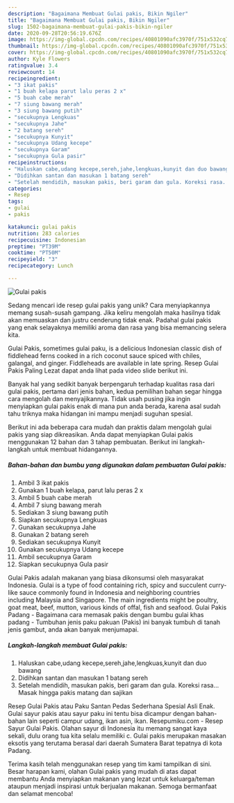```yaml
---
description: "Bagaimana Membuat Gulai pakis, Bikin Ngiler"
title: "Bagaimana Membuat Gulai pakis, Bikin Ngiler"
slug: 1502-bagaimana-membuat-gulai-pakis-bikin-ngiler
date: 2020-09-28T20:56:19.676Z
image: https://img-global.cpcdn.com/recipes/40801090afc3970f/751x532cq70/gulai-pakis-foto-resep-utama.jpg
thumbnail: https://img-global.cpcdn.com/recipes/40801090afc3970f/751x532cq70/gulai-pakis-foto-resep-utama.jpg
cover: https://img-global.cpcdn.com/recipes/40801090afc3970f/751x532cq70/gulai-pakis-foto-resep-utama.jpg
author: Kyle Flowers
ratingvalue: 3.4
reviewcount: 14
recipeingredient:
- "3 ikat pakis"
- "1 buah kelapa parut lalu peras 2 x"
- "5 buah cabe merah"
- "7 siung bawang merah"
- "3 siung bawang putih"
- "secukupnya Lengkuas"
- "secukupnya Jahe"
- "2 batang sereh"
- "secukupnya Kunyit"
- "secukupnya Udang kecepe"
- "secukupnya Garam"
- "secukupnya Gula pasir"
recipeinstructions:
- "Haluskan cabe,udang kecepe,sereh,jahe,lengkuas,kunyit dan duo bawang"
- "Didihkan santan dan masukan 1 batang sereh"
- "Setelah mendidih, masukan pakis, beri garam dan gula. Koreksi rasa... Masak hingga pakis matang dan sajikan"
categories:
- Resep
tags:
- gulai
- pakis

katakunci: gulai pakis 
nutrition: 283 calories
recipecuisine: Indonesian
preptime: "PT39M"
cooktime: "PT50M"
recipeyield: "3"
recipecategory: Lunch

---
```



![Gulai pakis](https://img-global.cpcdn.com/recipes/40801090afc3970f/751x532cq70/gulai-pakis-foto-resep-utama.jpg)

Sedang mencari ide resep gulai pakis yang unik? Cara menyiapkannya memang susah-susah gampang. Jika keliru mengolah maka hasilnya tidak akan memuaskan dan justru cenderung tidak enak. Padahal gulai pakis yang enak selayaknya memiliki aroma dan rasa yang bisa memancing selera kita.

Gulai Pakis, sometimes gulai paku, is a delicious Indonesian classic dish of fiddlehead ferns cooked in a rich coconut sauce spiced with chiles, galangal, and ginger. Fiddleheads are available in late spring. Resep Gulai Pakis Paling Lezat dapat anda lihat pada video slide berikut ini.

Banyak hal yang sedikit banyak berpengaruh terhadap kualitas rasa dari gulai pakis, pertama dari jenis bahan, kedua pemilihan bahan segar hingga cara mengolah dan menyajikannya. Tidak usah pusing jika ingin menyiapkan gulai pakis enak di mana pun anda berada, karena asal sudah tahu triknya maka hidangan ini mampu menjadi suguhan spesial.


Berikut ini ada beberapa cara mudah dan praktis dalam mengolah gulai pakis yang siap dikreasikan. Anda dapat menyiapkan Gulai pakis menggunakan 12 bahan dan 3 tahap pembuatan. Berikut ini langkah-langkah untuk membuat hidangannya.

<!--inarticleads1-->

##### Bahan-bahan dan bumbu yang digunakan dalam pembuatan Gulai pakis:

1. Ambil 3 ikat pakis
1. Gunakan 1 buah kelapa, parut lalu peras 2 x
1. Ambil 5 buah cabe merah
1. Ambil 7 siung bawang merah
1. Sediakan 3 siung bawang putih
1. Siapkan secukupnya Lengkuas
1. Gunakan secukupnya Jahe
1. Gunakan 2 batang sereh
1. Sediakan secukupnya Kunyit
1. Gunakan secukupnya Udang kecepe
1. Ambil secukupnya Garam
1. Siapkan secukupnya Gula pasir


Gulai Pakis adalah makanan yang biasa dikonsumsi oleh masyarakat Indonesia. Gulai is a type of food containing rich, spicy and succulent curry-like sauce commonly found in Indonesia and neighboring countries including Malaysia and Singapore. The main ingredients might be poultry, goat meat, beef, mutton, various kinds of offal, fish and seafood. Gulai Pakis Padang - Bagaimana cara memasak pakis dengan bumbu gulai khas padang - Tumbuhan jenis paku pakuan (Pakis) ini banyak tumbuh di tanah jenis gambut, anda akan banyak menjumapai. 

<!--inarticleads2-->

##### Langkah-langkah membuat Gulai pakis:

1. Haluskan cabe,udang kecepe,sereh,jahe,lengkuas,kunyit dan duo bawang
1. Didihkan santan dan masukan 1 batang sereh
1. Setelah mendidih, masukan pakis, beri garam dan gula. Koreksi rasa... Masak hingga pakis matang dan sajikan


Resep Gulai Pakis atau Paku Santan Pedas Sederhana Spesial Asli Enak. Gulai sayur pakis atau sayur paku ini tentu bisa dicampur dengan bahan-bahan lain seperti campur udang, ikan asin, ikan. Resepumiku.com - Resep Sayur Gulai Pakis. Olahan sayur di Indonesia itu memang sangat kaya sekali, dulu orang tua kita selalu memiliki c. Gulai pakis merupakan masakan eksotis yang terutama berasal dari daerah Sumatera Barat tepatnya di kota Padang. 

Terima kasih telah menggunakan resep yang tim kami tampilkan di sini. Besar harapan kami, olahan Gulai pakis yang mudah di atas dapat membantu Anda menyiapkan makanan yang lezat untuk keluarga/teman ataupun menjadi inspirasi untuk berjualan makanan. Semoga bermanfaat dan selamat mencoba!
